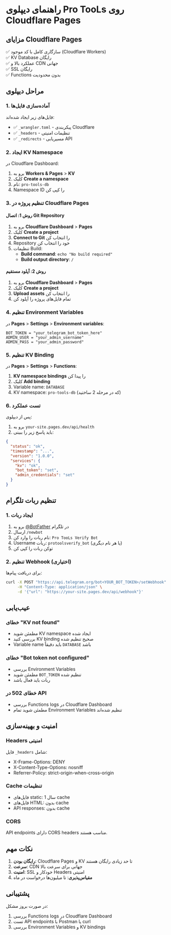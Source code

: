 # راهنمای دیپلوی Pro TooLs روی Cloudflare Pages

## مزایای Cloudflare Pages
✅ سازگاری کامل با کد موجود (Cloudflare Workers)  
✅ KV Database رایگان  
✅ عملکرد بالا و CDN جهانی  
✅ SSL رایگان  
✅ Functions بدون محدودیت  

## مراحل دیپلوی

### 1. آماده‌سازی فایل‌ها
فایل‌های زیر ایجاد شده‌اند:
- ✅ `_wrangler.toml` - پیکربندی Cloudflare
- ✅ `_headers` - تنظیمات امنیتی
- ✅ `_redirects` - مسیریابی API

### 2. ایجاد KV Namespace
در Cloudflare Dashboard:
1. برو به **Workers & Pages** > **KV**
2. کلیک **Create a namespace**
3. نام: `pro-tools-db`
4. Namespace ID را کپی کن

### 3. تنظیم پروژه در Cloudflare Pages

#### روش 1: اتصال Git Repository
1. برو به **Cloudflare Dashboard** > **Pages**
2. کلیک **Create a project**
3. **Connect to Git** را انتخاب کن
4. Repository خود را انتخاب کن
5. تنظیمات Build:
   - **Build command**: `echo "No build required"`
   - **Build output directory**: `/`

#### روش 2: آپلود مستقیم
1. برو به **Cloudflare Dashboard** > **Pages**
2. کلیک **Create a project**
3. **Upload assets** را انتخاب کن
4. تمام فایل‌های پروژه را آپلود کن

### 4. تنظیم Environment Variables
در **Pages** > **Settings** > **Environment variables**:

```
BOT_TOKEN = "your_telegram_bot_token_here"
ADMIN_USER = "your_admin_username"
ADMIN_PASS = "your_admin_password"
```

### 5. تنظیم KV Binding
در **Pages** > **Settings** > **Functions**:
1. **KV namespace bindings** را پیدا کن
2. کلیک **Add binding**
3. Variable name: `DATABASE`
4. KV namespace: `pro-tools-db` (که در مرحله 2 ساختید)

### 6. تست عملکرد
پس از دیپلوی:
1. برو به `your-site.pages.dev/api/health`
2. باید پاسخ زیر را ببینی:
```json
{
  "status": "ok",
  "timestamp": "...",
  "version": "1.0.0",
  "services": {
    "kv": "ok",
    "bot_token": "set",
    "admin_credentials": "set"
  }
}
```

## تنظیم ربات تلگرام

### 1. ایجاد ربات
1. برو به [@BotFather](https://t.me/BotFather) در تلگرام
2. ارسال `/newbot`
3. نام ربات را وارد کن: `Pro TooLs Verify Bot`
4. Username ربات: `protoolsverify_bot` (یا هر نام دیگری)
5. توکن ربات را کپی کن

### 2. تنظیم Webhook (اختیاری)
برای دریافت پیام‌ها:
```bash
curl -X POST "https://api.telegram.org/bot<YOUR_BOT_TOKEN>/setWebhook" \
     -H "Content-Type: application/json" \
     -d '{"url": "https://your-site.pages.dev/api/webhook"}'
```

## عیب‌یابی

### خطای "KV not found"
- مطمئن شوید KV namespace ایجاد شده
- بررسی کنید KV binding صحیح تنظیم شده
- Variable name باید دقیقاً `DATABASE` باشد

### خطای "Bot token not configured"
- بررسی Environment Variables
- مطمئن شوید `BOT_TOKEN` تنظیم شده
- ربات باید فعال باشد

### خطای 502 در API
- بررسی Functions logs در Cloudflare Dashboard
- مطمئن شوید تمام Environment Variables تنظیم شده‌اند

## امنیت و بهینه‌سازی

### Headers امنیتی
فایل `_headers` شامل:
- X-Frame-Options: DENY
- X-Content-Type-Options: nosniff
- Referrer-Policy: strict-origin-when-cross-origin

### Cache تنظیمات
- فایل‌های static: 1 سال cache
- فایل‌های HTML: بدون cache
- API responses: بدون cache

### CORS
API endpoints دارای CORS headers مناسب هستند.

## نکات مهم

1. **رایگان بودن**: Cloudflare Pages و KV تا حد زیادی رایگان هستند
2. **سرعت**: CDN جهانی برای سرعت بالا
3. **امنیت**: SSL خودکار و Headers امنیتی
4. **مقیاس‌پذیری**: تا میلیون‌ها درخواست در ماه

## پشتیبانی
در صورت بروز مشکل:
1. بررسی Functions logs در Cloudflare Dashboard
2. تست API endpoints با Postman یا curl
3. بررسی Environment Variables و KV bindings
